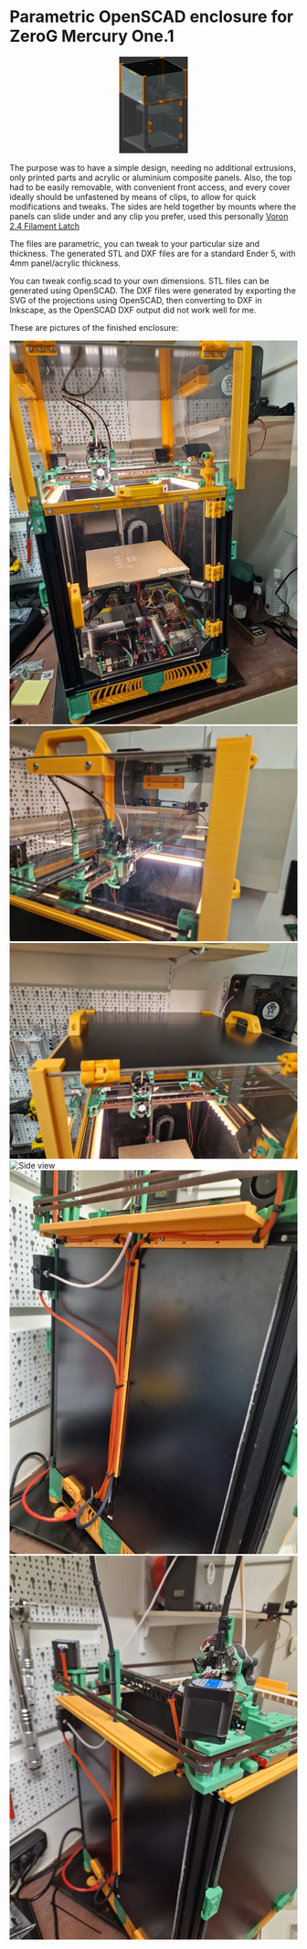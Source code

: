 # Parametric OpenSCAD enclosure for ZeroG Mercury One.1

<div align="center">
  <a href="https://github.com/agios/zerog-enclosure">
    <img src="img/overview.png" alt="Logo">
  </a>
</div>

The purpose was to have a simple design, needing no additional extrusions, only printed parts and acrylic or aluminium composite panels. 
Also, the top had to be easily removable, with convenient front access, and every cover ideally should be unfastened by means of clips, to allow for quick modifications and tweaks.
The sides are held together by mounts where the panels can slide under and any clip you prefer, used this personally [Voron 2.4 Filament Latch](https://www.printables.com/model/172368-voron-24-filament-latch-or-any-2020-extrusion)

The files are parametric, you can tweak to your particular size and thickness. The generated STL and DXF files are for a standard Ender 5, with 4mm panel/acrylic thickness.

You can tweak config.scad to your own dimensions. STL files can be generated using OpenSCAD. The DXF files were generated by exporting the SVG of the projections using OpenSCAD, then converting to DXF in Inkscape, as the OpenSCAD DXF output did not work well for me.

These are pictures of the finished enclosure:

![Front view](/img/front.webp)
![Corner view](/img/corner.webp)
![Top view](/img/top.webp)
![Side view](/img/sode.webp)
![Rear view](/img/rear.webp)
![Rear corner view](/img/rear_corner.webp)

